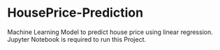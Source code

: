 # HousePrice-Prediction
Machine Learning Model to predict house price using linear regression.
Jupyter Notebook is required to run this Project.
